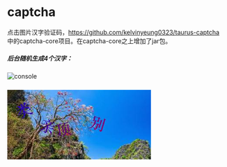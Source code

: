 
# captcha
点击图片汉字验证码，https://github.com/kelvinyeung0323/taurus-captcha  中的captcha-core项目。在captcha-core之上增加了jar包。

##### 后台随机生成4个汉字：
![console](https://github.com/YuyaoYan/captcha/master/readmeImg/console.png)

##### 
![返回前端的图片](https://github.com/YuyaoYan/captcha/raw/master/readmeImg/result.png)
